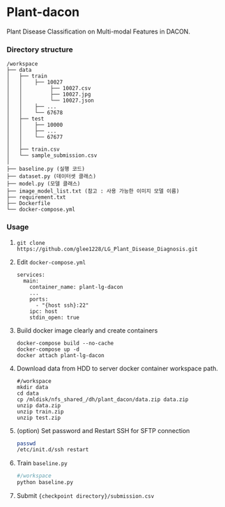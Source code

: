 # Plant-dacon
Plant Disease Classification on Multi-modal Features in DACON.


### Directory structure
```
/workspace
├── data
│   ├── train
│   │    ├── 10027
│   │         ├── 10027.csv
│   │         ├── 10027.jpg
│   │         └── 10027.json
│   │    ├── ...
│   │    └── 67678
│   ├── test
│   │    ├── 10000
│   │    ├── ...
│   │    └── 67677
│   │    
│   ├── train.csv
│   └── sample_submission.csv
│
├── baseline.py (실행 코드)
├── dataset.py (데이터셋 클래스)
├── model.py (모델 클래스)
├── image_model_list.txt (참고 : 사용 가능한 이미지 모델 이름)
├── requirement.txt
├── Dockerfile   
└── docker-compose.yml
```

### Usage
1. `git clone https://github.com/glee1228/LG_Plant_Disease_Diagnosis.git`

2. Edit `docker-compose.yml`
    ```
    services:
      main:
        container_name: plant-lg-dacon
        ...
        ports:
          - "{host ssh}:22"
        ipc: host
        stdin_open: true
    ```

3. Build docker image clearly and create containers
    ```
    docker-compose build --no-cache
    docker-compose up -d
    docker attach plant-lg-dacon
    ```

4. Download data from HDD to server docker container workspace path.
    ```
    #/workspace
    mkdir data
    cd data
    cp /mldisk/nfs_shared_/dh/plant_dacon/data.zip data.zip
    unzip data.zip
    unzip train.zip
    unzip test.zip
    ```
    
5. (option) Set password and Restart SSH for SFTP connection
    ```bash
    passwd
    /etc/init.d/ssh restart
    ```
    
6. Train  `baseline.py`
    ```bash
    #/workspace
    python baseline.py
    ```

7. Submit 
`{checkpoint directory}/submission.csv`
